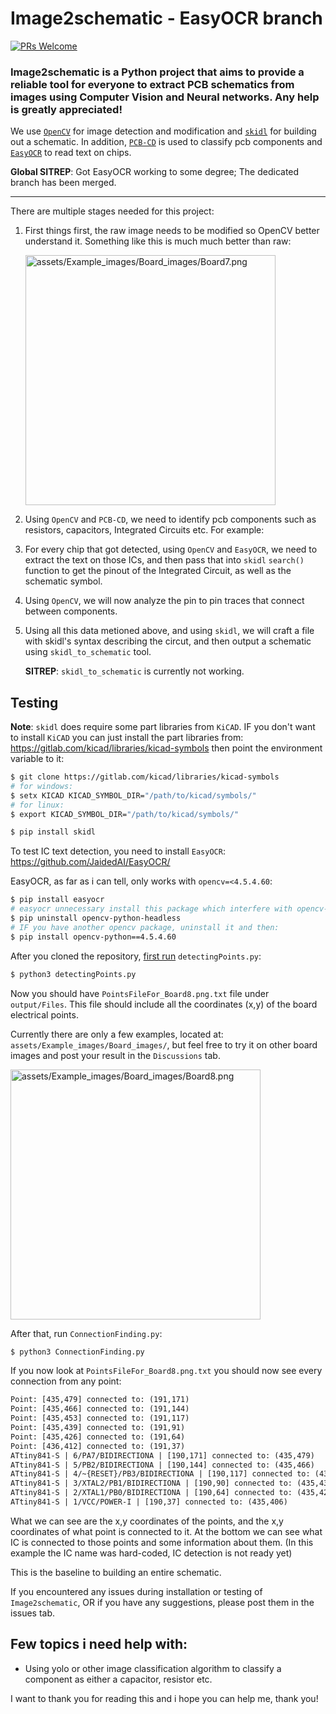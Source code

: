 # Image2schematic - EasyOCR branch

[![PRs Welcome](https://img.shields.io/badge/PRs-welcome-brightgreen.svg?style=flat-square)](https://makeapullrequest.com) 

### **Image2schematic** is a Python project that aims to provide a reliable tool for everyone to extract PCB schematics from images using Computer Vision and Neural networks. Any help is greatly appreciated!

We use [`OpenCV`](https://opencv.org/) for image detection and modification and [`skidl`](https://github.com/devbisme/skidl) for building out a schematic. In addition, [`PCB-CD`](https://github.com/s39674/PCB-Component-Detection) is used to classify pcb components and [`EasyOCR`](https://github.com/JaidedAI/EasyOCR/) to read text on chips.

**Global SITREP**: Got EasyOCR working to some degree; The dedicated branch has been merged.

---------------------------------------------------

There are multiple stages needed for this project:

1. First things first, the raw image needs to be modified so OpenCV better understand it. Something like this is much much better than raw:

    <p align="left"><img src="assets/Example_images/Board_images/Board7.png" alt="assets/Example_images/Board_images/Board7.png" width="400"/></p>

2. Using `OpenCV` and `PCB-CD`, we need to identify pcb components such as resistors, capacitors, Integrated Circuits etc. For example:

<!-- add image here 

```Predicted Output: capacitor```
-->

3. For every chip that got detected, using `OpenCV` and  `EasyOCR`, we need to extract the text on those ICs, and then pass that into `skidl` `search()` function to get the pinout of the Integrated Circuit, as well as the schematic symbol.

4. Using `OpenCV`, we will now analyze the pin to pin traces that connect between components.

5. Using all this data metioned above, and using `skidl`, we will craft a file with skidl's syntax describing the circut, and then output a schematic using `skidl_to_schematic` tool.

    **SITREP**: `skidl_to_schematic` is currently not working.


## Testing



**Note**: 
`skidl` does require some part libraries from `KiCAD`. IF you don't want to install `KiCAD` you can just install the part libraries from: https://gitlab.com/kicad/libraries/kicad-symbols then point the environment variable to it:
```bash
$ git clone https://gitlab.com/kicad/libraries/kicad-symbols
# for windows:
$ setx KICAD KICAD_SYMBOL_DIR="/path/to/kicad/symbols/"
# for linux:
$ export KICAD_SYMBOL_DIR="/path/to/kicad/symbols/"

$ pip install skidl
```

To test IC text detection, you need to install `EasyOCR`: https://github.com/JaidedAI/EasyOCR/

EasyOCR, as far as i can tell, only works with `opencv=<4.5.4.60`:

```bash
$ pip install easyocr
# easyocr unnecessary install this package which interfere with opencv-python:
$ pip uninstall opencv-python-headless
# IF you have another opencv package, uninstall it and then:
$ pip install opencv-python==4.5.4.60
```

After you cloned the repository, <ins>first run</ins> `detectingPoints.py`:

```bash
$ python3 detectingPoints.py
```

Now you should have `PointsFileFor_Board8.png.txt` file under `output/Files`. This file should include all the coordinates (x,y) of the board electrical points.

Currently there are only a few examples, located at: `assets/Example_images/Board_images/`, but feel free to try it on other board images and post your result in the `Discussions` tab.

<p align="left"><img src="assets/Example_images/Board_images/Board8.png" alt="assets/Example_images/Board_images/Board8.png" width="400"/></p>

After that, run `ConnectionFinding.py`:

```bash
$ python3 ConnectionFinding.py
```

If you now look at `PointsFileFor_Board8.png.txt` you should now see every connection from any point: 

```txt
Point: [435,479] connected to: (191,171)
Point: [435,466] connected to: (191,144)
Point: [435,453] connected to: (191,117)
Point: [435,439] connected to: (191,91)
Point: [435,426] connected to: (191,64)
Point: [436,412] connected to: (191,37)
ATtiny841-S | 6/PA7/BIDIRECTIONA | [190,171] connected to: (435,479)
ATtiny841-S | 5/PB2/BIDIRECTIONA | [190,144] connected to: (435,466)
ATtiny841-S | 4/~{RESET}/PB3/BIDIRECTIONA | [190,117] connected to: (435,453)
ATtiny841-S | 3/XTAL2/PB1/BIDIRECTIONA | [190,90] connected to: (435,439)
ATtiny841-S | 2/XTAL1/PB0/BIDIRECTIONA | [190,64] connected to: (435,426)
ATtiny841-S | 1/VCC/POWER-I | [190,37] connected to: (435,406)
```

What we can see are the x,y coordinates of the points, and the x,y coordinates of what point is connected to it. At the bottom we can see what IC is connected to those points and some information about them. (In this example the IC name was hard-coded, IC detection is not ready yet)

This is the baseline to building an entire schematic.

If you encountered any issues during installation or testing of `Image2schematic`, OR if you have any suggestions, please post them in the issues tab.

## Few topics i need help with:

- Using yolo or other image classification algorithm to classify a component as either a capacitor, resistor etc.

I want to thank you for reading this and i hope you can help me, thank you!


